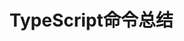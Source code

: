 <!--
 * @Author: BecomeBamboo
 * @Date: 2025-09-02 20:22:52
 * @LastEditTime: 2025-09-02 20:23:04
 * @Description: 阮一峰typescript总结
-->


# TypeScript命令总结
